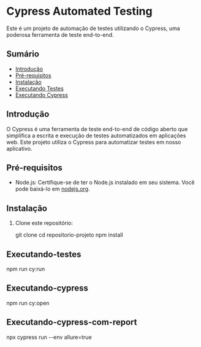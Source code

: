 # Cypress Automated Testing

Este é um projeto de automação de testes utilizando o Cypress, uma poderosa ferramenta de teste end-to-end.

## Sumário

- [Introdução](#introdução)
- [Pré-requisitos](#pré-requisitos)
- [Instalação](#instalação)
- [Executando Testes](#executando-testes)
- [Executando Cypress](#Executando-cypress)


## Introdução

O Cypress é uma ferramenta de teste end-to-end de código aberto que simplifica a escrita e execução de testes automatizados em aplicações web. Este projeto utiliza o Cypress para automatizar testes em nosso aplicativo.

## Pré-requisitos

- Node.js: Certifique-se de ter o Node.js instalado em seu sistema. Você pode baixá-lo em [nodejs.org](https://nodejs.org/).

## Instalação

1. Clone este repositório:

   git clone 
   cd repositorio-projeto
   npm install

## Executando-testes
npm run cy:run

## Executando-cypress
npm run cy:open

## Executando-cypress-com-report
npx cypress run --env allure=true